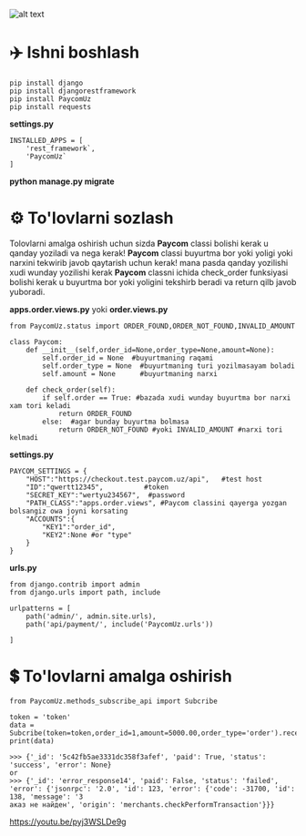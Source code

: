 ![alt text](https://i.imgur.com/bmVCvl8.jpg)

# ✈️ Ishni boshlash

````
pip install django
pip install djangorestframework
pip install PaycomUz 
pip install requests
````

**settings.py**

````
INSTALLED_APPS = [
    'rest_framework`,
    'PaycomUz`
]
````

**python manage.py migrate**

# ⚙️ To'lovlarni sozlash
Tolovlarni amalga oshirish uchun sizda **Paycom** classi bolishi kerak u qanday yoziladi va nega kerak!
**Paycom** classi buyurtma bor yoki yoligi yoki narxini tekwirib javob qaytarish uchun kerak!
mana pasda qanday yozilishi xudi wunday yozilishi kerak **Paycom** classni ichida check_order funksiyasi bolishi kerak u buyurtma bor yoki yoligini tekshirb beradi va return qilb javob yuboradi.

**apps.order.views.py** yoki **order.views.py**

````
from PaycomUz.status import ORDER_FOUND,ORDER_NOT_FOUND,INVALID_AMOUNT

class Paycom:
    def __init__(self,order_id=None,order_type=None,amount=None):
        self.order_id = None  #buyurtmaning raqami
        self.order_type = None  #buyurtmaning turi yozilmasayam boladi
        self.amount = None      #buyurtmaning narxi
    
    def check_order(self):
        if self.order == True: #bazada xudi wunday buyurtma bor narxi xam tori keladi
            return ORDER_FOUND 
        else:  #agar bunday buyurtma bolmasa
            return ORDER_NOT_FOUND #yoki INVALID_AMOUNT #narxi tori kelmadi
````
**settings.py**
````
PAYCOM_SETTINGS = {
    "HOST":"https://checkout.test.paycom.uz/api",   #test host
    "ID":"qwertt12345",          #token
    "SECRET_KEY":"wertyu234567",  #password
    "PATH_CLASS":"apps.order.views", #Paycom classini qayerga yozgan bolsangiz owa joyni korsating
    "ACCOUNTS":{
        "KEY1":"order_id",
        "KEY2":None #or "type"
    }
}

````

**urls.py**
````
from django.contrib import admin
from django.urls import path, include

urlpatterns = [
    path('admin/', admin.site.urls),
    path('api/payment/', include('PaycomUz.urls'))

]

````
# 💲 To'lovlarni amalga oshirish
````
from PaycomUz.methods_subscribe_api import Subcribe

token = 'token'
data = Subcribe(token=token,order_id=1,amount=5000.00,order_type='order').receipts_create()
print(data)

>>> {'_id': '5c42fb5ae3331dc358f3afef', 'paid': True, 'status': 'success', 'error': None}
or
>>> {'_id': 'error_response14', 'paid': False, 'status': 'failed', 'error': {'jsonrpc': '2.0', 'id': 123, 'error': {'code': -31700, 'id': 138, 'message': 'З
аказ не найден', 'origin': 'merchants.checkPerformTransaction'}}}

````


https://youtu.be/pyj3WSLDe9g
